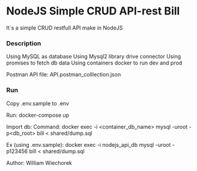 # NodeJS Simple CRUD API-rest Bill
It`s a simple CRUD restfull API make in NodeJS

### Description
Using MySQL as database
Using Mysql2 library drive connector
Using promises to fetch db data 
Using containers docker to run dev and prod

Postman API file: API.postman_colllection.json

### Run
Copy .env.sample to .env

Run:
docker-compose up

Import db:
Command:
docker exec -i <container_db_name> mysql -uroot -p<db_root> bill < shared/dump.sql

Ex (using .env.sample):
docker exec -i nodejs_api_db mysql -uroot -p123456 bill < shared/dump.sql

Author: William Wiechorek